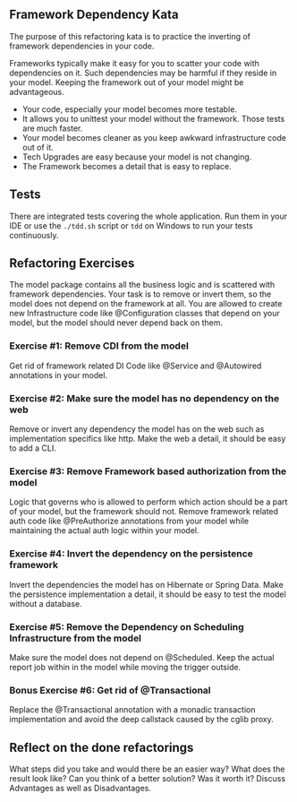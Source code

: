Framework Dependency Kata
-------------------------

The purpose of this refactoring kata is to practice the inverting of framework dependencies in your code.

Frameworks typically make it easy for you to scatter your code with dependencies on it.
Such dependencies may be harmful if they reside in your model.
Keeping the framework out of your model might be advantageous.

- Your code, especially your model becomes more testable.
- It allows you to unittest your model without the framework. Those tests are much faster.
- Your model becomes cleaner as you keep awkward infrastructure code out of it.
- Tech Upgrades are easy because your model is not changing.
- The Framework becomes a detail that is easy to replace.

## Tests

There are integrated tests covering the whole application.
Run them in your IDE or use the `./tdd.sh` script or `tdd` on Windows to run your tests continuously.

## Refactoring Exercises

The model package contains all the business logic and is scattered with framework dependencies.
Your task is to remove or invert them, so the model does not depend on the framework at all.
You are allowed to create new Infrastructure code like @Configuration classes that depend on your model, but the model should never depend back on them.

### Exercise #1: Remove CDI from the model

Get rid of framework related DI Code like @Service and @Autowired annotations in your model.

### Exercise #2: Make sure the model has no dependency on the web

Remove or invert any dependency the model has on the web such as implementation specifics like http.
Make the web a detail, it should be easy to add a CLI.

### Exercise #3: Remove Framework based authorization from the model

Logic that governs who is allowed to perform which action should be a part of your model, but the framework should not.
Remove framework related auth code like @PreAuthorize annotations from your model while maintaining the actual auth logic within your model.

### Exercise #4: Invert the dependency on the persistence framework

Invert the dependencies the model has on Hibernate or Spring Data.
Make the persistence implementation a detail, it should be easy to test the model without a database.

### Exercise #5: Remove the Dependency on Scheduling Infrastructure from the model

Make sure the model does not depend on @Scheduled. 
Keep the actual report job within in the model while moving the trigger outside.

### Bonus Exercise #6: Get rid of @Transactional

Replace the @Transactional annotation with a monadic transaction implementation and avoid the deep callstack caused by the cglib proxy.

## Reflect on the done refactorings

What steps did you take and would there be an easier way?
What does the result look like? Can you think of a better solution?
Was it worth it? Discuss Advantages as well as Disadvantages.

